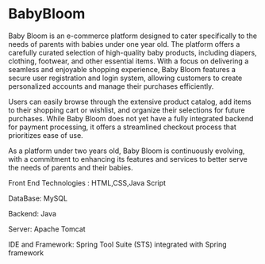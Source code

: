 # BabyBloom

Baby Bloom is an e-commerce platform designed to cater specifically to the needs of parents with babies under one year old. The platform offers a carefully curated selection of high-quality baby products, including diapers, clothing, footwear, and other essential items. With a focus on delivering a seamless and enjoyable shopping experience, Baby Bloom features a secure user registration and login system, allowing customers to create personalized accounts and manage their purchases efficiently.

Users can easily browse through the extensive product catalog, add items to their shopping cart or wishlist, and organize their selections for future purchases. While Baby Bloom does not yet have a fully integrated backend for payment processing, it offers a streamlined checkout process that prioritizes ease of use.

As a platform under two years old, Baby Bloom is continuously evolving, with a commitment to enhancing its features and services to better serve the needs of parents and their babies.

Front End Technologies : HTML,CSS,Java Script

DataBase:  MySQL

Backend:  Java

Server: Apache Tomcat

IDE and Framework: Spring Tool Suite (STS) integrated with Spring framework

